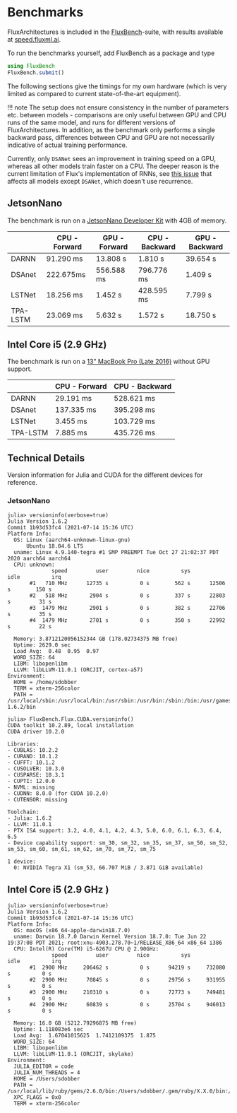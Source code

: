 # Benchmarks

FluxArchitectures is included in the [FluxBench](https://github.com/FluxML/FluxBench.jl)-suite, with results available at [speed.fluxml.ai](https://speed.fluxml.ai/). 

To run the benchmarks yourself, add FluxBench as a package and type
```julia
using FluxBench
FluxBench.submit()
```

The following sections give the timings for my own hardware (which is very limited as compared to current state-of-the-art equipment).

!!! note
    The setup does not ensure consistency in the number of parameters etc. between models - comparisons are only useful between GPU and CPU runs of the same model, and runs for different versions of FluxArchitectures. In addition, as the benchmark only performs a single backward pass, differences between CPU and GPU are not necessarily indicative of actual training performance. 

Currently, only `DSANet` sees an improvement in training speed on a GPU, whereas all other models train faster on a CPU. The deeper reason is the current limitation of Flux's implementation of RNNs, see [this issue](https://github.com/FluxML/Flux.jl/issues/1365) that affects all models except `DSANet`, which doesn't use recurrence. 


## JetsonNano

The benchmark is run on a [JetsonNano Developer Kit](https://developer.nvidia.com/embedded/jetson-nano-developer-kit) with 4GB of memory.

|          | CPU - Forward | GPU - Forward | CPU - Backward | GPU - Backward |
| ------------ | --------- | ------------- | ---------- | -------- |
| DARNN        | 91.290 ms | 13.808 s      | 1.810 s    | 39.654 s |
| DSAnet       | 222.675ms | 556.588 ms    | 796.776 ms | 1.409 s  |
| LSTNet       | 18.256 ms | 1.452 s       | 428.595 ms | 7.799 s  |
| TPA-LSTM     | 23.069 ms | 5.632 s       | 1.572 s    | 18.750 s |


## Intel Core i5 (2.9 GHz)

The benchmark is run on a [13" MacBook Pro (Late 2016)](https://support.apple.com/kb/SP748?viewlocale=en_US&locale=da_DK) without GPU support.

|              | CPU - Forward | CPU - Backward |
| ------------ | ------------- | ----------- |
| DARNN        | 29.191 ms    | 528.621 ms |
| DSAnet       | 137.335 ms   | 395.298 ms |
| LSTNet       | 3.455 ms     | 103.729 ms |
| TPA-LSTM     | 7.885 ms     | 435.726 ms |


## Technical Details

Version information for Julia and CUDA for the different devices for reference.


### JetsonNano

```
julia> versioninfo(verbose=true)
Julia Version 1.6.2
Commit 1b93d53fc4 (2021-07-14 15:36 UTC)
Platform Info:
  OS: Linux (aarch64-unknown-linux-gnu)
      Ubuntu 18.04.6 LTS
  uname: Linux 4.9.140-tegra #1 SMP PREEMPT Tue Oct 27 21:02:37 PDT 2020 aarch64 aarch64
  CPU: unknown: 
              speed         user         nice          sys         idle          irq
       #1   710 MHz      12735 s          0 s        562 s      12506 s        150 s
       #2   518 MHz       2904 s          0 s        337 s      22803 s         31 s
       #3  1479 MHz       2901 s          0 s        382 s      22706 s         35 s
       #4  1479 MHz       2701 s          0 s        350 s      22992 s         22 s
       
  Memory: 3.8712120056152344 GB (178.02734375 MB free)
  Uptime: 2629.0 sec
  Load Avg:  0.48  0.95  0.97
  WORD_SIZE: 64
  LIBM: libopenlibm
  LLVM: libLLVM-11.0.1 (ORCJIT, cortex-a57)
Environment:
  HOME = /home/sdobber
  TERM = xterm-256color
  PATH = /usr/local/sbin:/usr/local/bin:/usr/sbin:/usr/bin:/sbin:/bin:/usr/games:/usr/local/games:/snap/bin:/home/sdobber/Programme/julia-1.6.2/bin
```

```
julia> FluxBench.Flux.CUDA.versioninfo()
CUDA toolkit 10.2.89, local installation
CUDA driver 10.2.0

Libraries: 
- CUBLAS: 10.2.2
- CURAND: 10.1.2
- CUFFT: 10.1.2
- CUSOLVER: 10.3.0
- CUSPARSE: 10.3.1
- CUPTI: 12.0.0
- NVML: missing
- CUDNN: 8.0.0 (for CUDA 10.2.0)
- CUTENSOR: missing

Toolchain:
- Julia: 1.6.2
- LLVM: 11.0.1
- PTX ISA support: 3.2, 4.0, 4.1, 4.2, 4.3, 5.0, 6.0, 6.1, 6.3, 6.4, 6.5
- Device capability support: sm_30, sm_32, sm_35, sm_37, sm_50, sm_52, sm_53, sm_60, sm_61, sm_62, sm_70, sm_72, sm_75

1 device:
  0: NVIDIA Tegra X1 (sm_53, 66.707 MiB / 3.871 GiB available)
```


## Intel Core i5 (2.9 GHz )

```
julia> versioninfo(verbose=true)
Julia Version 1.6.2
Commit 1b93d53fc4 (2021-07-14 15:36 UTC)
Platform Info:
  OS: macOS (x86_64-apple-darwin18.7.0)
  uname: Darwin 18.7.0 Darwin Kernel Version 18.7.0: Tue Jun 22 19:37:08 PDT 2021; root:xnu-4903.278.70~1/RELEASE_X86_64 x86_64 i386
  CPU: Intel(R) Core(TM) i5-6267U CPU @ 2.90GHz: 
              speed         user         nice          sys         idle          irq
       #1  2900 MHz     206462 s          0 s      94219 s     732080 s          0 s
       #2  2900 MHz      70845 s          0 s      29756 s     931955 s          0 s
       #3  2900 MHz     210310 s          0 s      72773 s     749481 s          0 s
       #4  2900 MHz      60839 s          0 s      25704 s     946013 s          0 s
       
  Memory: 16.0 GB (5212.79296875 MB free)
  Uptime: 1.118083e6 sec
  Load Avg:  1.67041015625  1.7412109375  1.875
  WORD_SIZE: 64
  LIBM: libopenlibm
  LLVM: libLLVM-11.0.1 (ORCJIT, skylake)
Environment:
  JULIA_EDITOR = code
  JULIA_NUM_THREADS = 4
  HOME = /Users/sdobber
  PATH = /usr/local/lib/ruby/gems/2.6.0/bin:/Users/sdobber/.gem/ruby/X.X.0/bin:/usr/local/opt/ruby/bin:/usr/bin:/bin:/usr/sbin:/sbin:/usr/local/bin:/Library/TeX/texbin:/opt/X11/bin
  XPC_FLAGS = 0x0
  TERM = xterm-256color
```